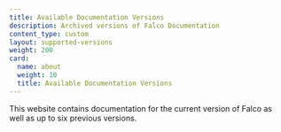```yaml
---
title: Available Documentation Versions
description: Archived versions of Falco Documentation
content_type: custom
layout: supported-versions
weight: 200
card:
  name: about
  weight: 10
  title: Available Documentation Versions
---
```


This website contains documentation for the current version of Falco
as well as up to six previous versions.
